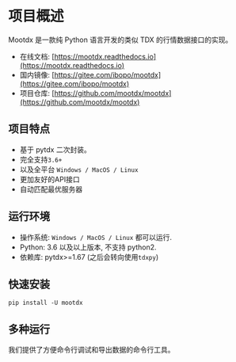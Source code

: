 # 项目概述

Mootdx 是一款纯 Python 语言开发的类似 TDX 的行情数据接口的实现。

- 在线文档: [https://mootdx.readthedocs.io](https://mootdx.readthedocs.io)
- 国内镜像: [https://gitee.com/ibopo/mootdx](https://gitee.com/ibopo/mootdx)
- 项目仓库: [https://github.com/mootdx/mootdx](https://github.com/mootdx/mootdx)

## 项目特点

- 基于 pytdx 二次封装。
- 完全支持`3.6+`
- 以及全平台 `Windows / MacOS / Linux`
- 更加友好的API接口
- 自动匹配最优服务器

## 运行环境

- 操作系统: `Windows / MacOS / Linux` 都可以运行.
- Python: 3.6 以及以上版本, 不支持 python2.
- 依赖库: pytdx>=1.67 (之后会转向使用`tdxpy`)

## 快速安装

```shell
pip install -U mootdx
```

## 多种运行

我们提供了方便命令行调试和导出数据的命令行工具。
